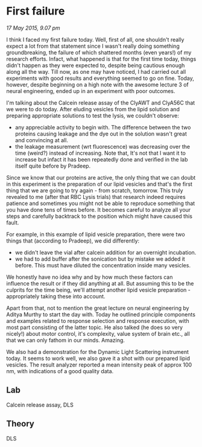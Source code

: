 First failure
=============

*17 May 2015, 9.07 pm*

I think I faced my first failure today. Well, first of all, one shouldn't
really expect a lot from that statement since I wasn't really doing something
groundbreaking, the failure of which shattered months (even years!) of my
research efforts. Infact, what happened is that for the first time today,
things didn't happen as they were expected to, despite being cautious enough
along all the way. Till now, as one may have noticed, I had carried out all
experiments with good results and everything seemed to go on fine. Today, however,
despite beginning on a high note with the awesome lecture 3 of neural engineering,
ended up in an experiment with poor outcomes.

I'm talking about the Calcein release assay of the ClyAWT and ClyA56C that we
were to do today. After eluding vesicles from the lipid solution and preparing
appropriate solutions to test the lysis, we couldn't observe:
- any appreciable activity to begin with. The difference between the two
  proteins causing leakage and the dye out in the solution wasn't great and
  convincing at all.
- the leakage measurement (wrt fluorescence) was decreasing over the time
  (weird?) instead of increasing. Note that, It's not that I want it to
  increase but infact it has been repeatedly done and verified in the lab itself
  quite before by Pradeep.

Since we know that our proteins are active, the only thing that we can doubt in
this experiment is the preparation of our lipid vesicles and that's the first
thing that we are going to try again - from scratch, tomorrow. This truly revealed
to me (after that RBC Lysis trials) that research indeed requires patience and
sometimes you might not be able to reproduce something that you have done
tens of times before. It becomes careful to analyze all your steps and carefully
backtrack to the position which might have caused this fault.

For example, in this example of lipid vesicle preparation, there were two things
that (according to Pradeep), we did differently:
- we didn't leave the vial after calcein addition for an overnight incubation.
- we had to add buffer after the sonication but by mistake we added it before. This
  must have diluted the concentration inside many vesicles.

We honestly have no idea why and by how much these factors can influence the
result or if they did anything at all. But assuming this to be the culprits for
the time being, we'll attempt another lipid vesicle preparation - appropriately
taking these into account.

Apart from that, not to mention the great lecture on neural engineering by
Aditya Murthy to start the day with. Today he outlined principle components and
examples related to response selection and response execution, with most part
consisting of the latter topic. He also talked (he does so very nicely!) about
motor control, it's complexity, value system of brain etc., all that we can
only fathom in our minds. Amazing.

We also had a demonstration for the Dynamic Light Scattering instrument today.
It seems to work well, we also gave it a shot with our prepared lipid vesicles.
The result analyzer reported a mean intensity peak of approx 100 nm, with
indications of a good quality data.


Lab
---
Calcein release assay, DLS

Theory
------
DLS
